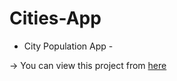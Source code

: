 # Cities-App

- City Population App -

-> You can view this project from [here](https://alpercevizz.github.io/Cities-App/)
